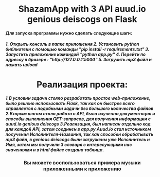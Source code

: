 <h1 align="center">ShazamApp with 3 API auud.io genious deiscogs on Flask</h1>
<h4>Для запуска программы нужно сделать следующие шаги:</h4>
<h5>1. Открыть консоль в папке приложения
2. Установить python библиотеки с помощью команды "pip install -r requirements.txt"
3. Запустить приложение командой "python app.py"
4. Перейти по адрессу в бразере : "http://127.0.0.1:5000"
5. Загрузить mp3 файл и нажать upload</h5>

<h1 align="center">Реализация проекта:</h1>
<h5>1.В условии задачи стояло разработать простое web-приложение, было решено использовать Flask,
так как он быстрее всего справляется с подобными задачи без большого количества файлов
2.Вторым шагом стала работа с API, была изученна документация и способы выполнения GET-запросов,
для получения информации с auud.io genious deiscogs
3.Реализация, был написан отдельно код для каждой API, затем соединен в app.py 
Auud.io стал источником получения Исполнителя-Названия, так как способен обрабатывать 
mp3 файл, в genious deiscogs были загружены уже Исполнитель и Имя, затем мы получили
3 словаря с интересующими нас значениями и в html файле создана таблица.</h5>

<h3 align="center">Вы можете воспользоваться примера музыки приложенными к приложению
